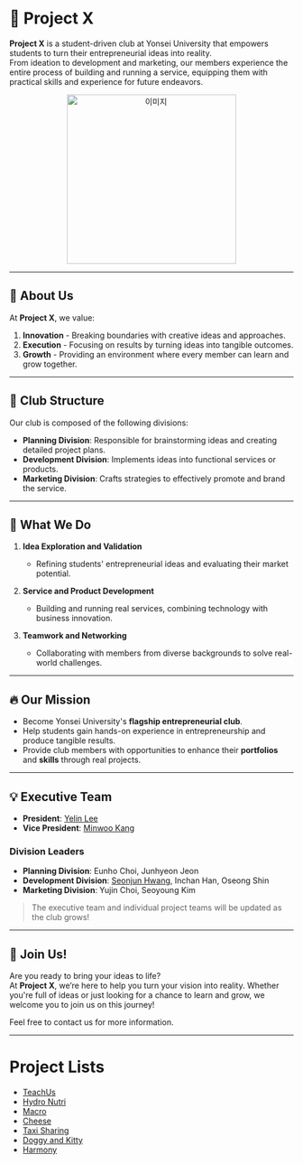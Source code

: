 # 🎯 Project X

**Project X** is a student-driven club at Yonsei University that empowers students to turn their entrepreneurial ideas into reality.  
From ideation to development and marketing, our members experience the entire process of building and running a service, equipping them with practical skills and experience for future endeavors.

<p align="center">
  <img src="https://github.com/user-attachments/assets/cccd754d-d1d8-4577-a11f-db53e5362dae" width="300" alt="이미지">
</p>


---

## 🌟 About Us

At **Project X**, we value:  
1. **Innovation** - Breaking boundaries with creative ideas and approaches.  
2. **Execution** - Focusing on results by turning ideas into tangible outcomes.  
3. **Growth** - Providing an environment where every member can learn and grow together.

---

## 📂 Club Structure

Our club is composed of the following divisions:  
- **Planning Division**: Responsible for brainstorming ideas and creating detailed project plans.  
- **Development Division**: Implements ideas into functional services or products.  
- **Marketing Division**: Crafts strategies to effectively promote and brand the service.  

---

## 🎯 What We Do

1. **Idea Exploration and Validation**  
   - Refining students' entrepreneurial ideas and evaluating their market potential.  

2. **Service and Product Development**  
   - Building and running real services, combining technology with business innovation.  

3. **Teamwork and Networking**  
   - Collaborating with members from diverse backgrounds to solve real-world challenges.  

---

## 🔥 Our Mission  

- Become Yonsei University's **flagship entrepreneurial club**.  
- Help students gain hands-on experience in entrepreneurship and produce tangible results.  
- Provide club members with opportunities to enhance their **portfolios** and **skills** through real projects.  

---

## 💡 Executive Team

- **President**: [Yelin Lee](https://github.com/leeyelin829)  
- **Vice President**: [Minwoo Kang](https://github.com/KoreaMonster)  

### Division Leaders  
- **Planning Division**: Eunho Choi, Junhyeon Jeon  
- **Development Division**: [Seonjun Hwang](https://github.com/justinbrianhwang), Inchan Han, Oseong Shin  
- **Marketing Division**: Yujin Choi, Seoyoung Kim  
> The executive team and individual project teams will be updated as the club grows! 

---

## 🤝 Join Us!

Are you ready to bring your ideas to life?  
At **Project X**, we’re here to help you turn your vision into reality. Whether you're full of ideas or just looking for a chance to learn and grow, we welcome you to join us on this journey!  

Feel free to contact us for more information.

---
# Project Lists
- [TeachUs](https://github.com/Project-X-Yonsei/TeachUs)
- [Hydro Nutri](https://github.com/Project-X-Yonsei/Hydro-Nutri)
- [Macro](https://github.com/Project-X-Yonsei/Macro)
- [Cheese](https://github.com/Project-X-Yonsei/Cheese)
- [Taxi Sharing](https://github.com/Project-X-Yonsei/taxi-sharing)
- [Doggy and Kitty](https://github.com/Project-X-Yonsei/doggy-and-kitty)
- [Harmony](https://github.com/Project-X-Yonsei/harmony)


